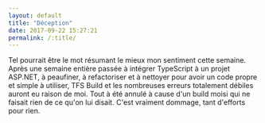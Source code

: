 ```yaml
---
layout: default
title: "Déception"
date: 2017-09-22 15:27:21
permalink: /:title/
---
```

Tel pourrait être le mot résumant le mieux mon sentiment cette semaine. Après une semaine entière passée à intégrer TypeScript à un projet ASP.NET, à peaufiner, à refactoriser et à nettoyer pour avoir un code propre et simple à utiliser, TFS Build et les nombreuses erreurs totalement débiles auront eu raison de moi. Tout à été annulé à cause d'un build moisi qui ne faisait rien de ce qu'on lui disait. C'est vraiment dommage, tant d'efforts pour rien.